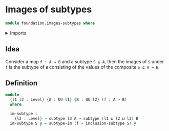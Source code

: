 # Images of subtypes

```agda
module foundation.images-subtypes where
```

<details><summary>Imports</summary>

```agda
open import foundation.images
open import foundation.universe-levels

open import foundation-core.function-types
open import foundation-core.subtypes
```

</details>

## Idea

Consider a map `f : A → B` and a subtype `S ⊆ A`, then the images of `S` under
`f` is the subtype of `B` consisting of the values of the composite `S ⊆ A → B`.

## Definition

```agda
module _
  {l1 l2 : Level} {A : UU l1} {B : UU l2} (f : A → B)
  where

  im-subtype :
    {l3 : Level} → subtype l3 A → subtype (l1 ⊔ l2 ⊔ l3) B
  im-subtype S y = subtype-im (f ∘ inclusion-subtype S) y
```
